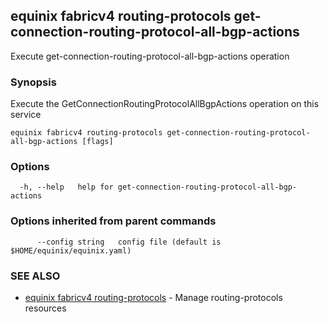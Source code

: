 ## equinix fabricv4 routing-protocols get-connection-routing-protocol-all-bgp-actions

Execute get-connection-routing-protocol-all-bgp-actions operation

### Synopsis

Execute the GetConnectionRoutingProtocolAllBgpActions operation on this service

```
equinix fabricv4 routing-protocols get-connection-routing-protocol-all-bgp-actions [flags]
```

### Options

```
  -h, --help   help for get-connection-routing-protocol-all-bgp-actions
```

### Options inherited from parent commands

```
      --config string   config file (default is $HOME/equinix/equinix.yaml)
```

### SEE ALSO

* [equinix fabricv4 routing-protocols](equinix_fabricv4_routing-protocols.md)	 - Manage routing-protocols resources

